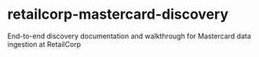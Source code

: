 # retailcorp-mastercard-discovery
End-to-end discovery documentation and walkthrough for Mastercard data ingestion at RetailCorp
